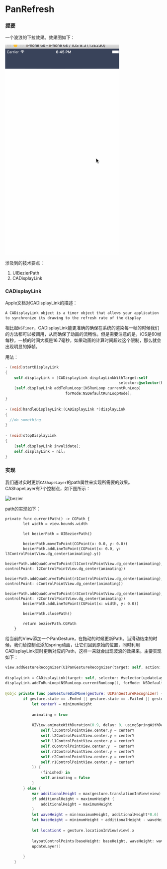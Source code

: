 # PanRefresh

### 提要

一个波浪的下拉效果。效果图如下：

![preview](preview.gif)

涉及到的技术要点：

1. UIBezierPath
2. CADisplayLink

### CADisplayLink

Apple文档对CADisplayLink的描述：

```
A CADisplayLink object is a timer object that allows your application to synchronize its drawing to the refresh rate of the display
```

相比起`NSTimer`，CADisplayLink能更准确的确保在系统的渲染每一帧的时候我们的方法都可以被调用，从而确保了动画的流畅性。但是需要注意的是，iOS是60帧每秒，一桢的时间大概是16.7毫秒，如果动画的计算时间超过这个限制，那么就会出现明显的掉帧。

用法：
```Objective-C
- (void)startDisplayLink 
{ 
    self.displayLink = [CADisplayLink displayLinkWithTarget:self 
                                                   selector:@selector(handleDisplayLink:)]; 
    [self.displayLink addToRunLoop:[NSRunLoop currentRunLoop] 
                           forMode:NSDefaultRunLoopMode]; 
}
  
- (void)handleDisplayLink:(CADisplayLink *)displayLink 
{
  //do something 
}
  
- (void)stopDisplayLink 
{ 
    [self.displayLink invalidate]; 
    self.displayLink = nil; 
}
```

### 实现

我们通过实时更新`CAShapeLayer`的path属性来实现所需要的效果。CAShapeLayer有7个控制点，如下图所示：

![bezier](bezier.png)

path的实现如下：

```Swfit
private func currentPath() -> CGPath {
        let width = view.bounds.width
        
        let bezierPath = UIBezierPath()
        
        bezierPath.moveToPoint(CGPoint(x: 0.0, y: 0.0))
        bezierPath.addLineToPoint(CGPoint(x: 0.0, y: l3ControlPointView.dg_center(animating).y))
        bezierPath.addQuadCurveToPoint(l1ControlPointView.dg_center(animating), controlPoint: l2ControlPointView.dg_center(animating))
        bezierPath.addQuadCurveToPoint(r1ControlPointView.dg_center(animating), controlPoint: cControlPointView.dg_center(animating))
        bezierPath.addQuadCurveToPoint(r3ControlPointView.dg_center(animating), controlPoint: r2ControlPointView.dg_center(animating))
        bezierPath.addLineToPoint(CGPoint(x: width, y: 0.0))
        
        bezierPath.closePath()
        
        return bezierPath.CGPath
    }
```

给当前的View添加一个PanGesture，在拖动的时候更新Path。当滑动结束的时候，我们给控制点添加spring动画，让它们回到原始的位置，同时利用CADisplayLink实时更新对应的Path，这样一来就会出现波浪的效果来。主要实现如下：

```Swift
view.addGestureRecognizer(UIPanGestureRecognizer(target: self, action: #selector(panGestureDidMove)))

displayLink = CADisplayLink(target: self, selector: #selector(updateLayer))
displayLink.addToRunLoop(NSRunLoop.currentRunLoop(), forMode: NSDefaultRunLoopMode)

@objc private func panGestureDidMove(gesture: UIPanGestureRecognizer) {
        if gesture.state == .Ended || gesture.state == .Failed || gesture.state == .Cancelled {
            let centerY = minimumHeight
            
            animating = true
            
            UIView.animateWithDuration(0.9, delay: 0, usingSpringWithDamping: 0.57, initialSpringVelocity: 0, options: [], animations: {
                self.l3ControlPointView.center.y = centerY
                self.l2ControlPointView.center.y = centerY
                self.l1ControlPointView.center.y = centerY
                self.cControlPointView.center.y  = centerY
                self.r3ControlPointView.center.y = centerY
                self.r2ControlPointView.center.y = centerY
                self.r1ControlPointView.center.y = centerY
            }) {
                (finished) in
                self.animating = false
            }
        } else {
            var additionalHeight = max(gesture.translationInView(view).y, 0)
            if additionalHeight > maximumHeight {
                additionalHeight = maximumHeight
            }
            let waveHeight = min(maximumHeight, additionalHeight*0.6)
            let baseHeight = minimumHeight + additionalHeight - waveHeight
        
            let locationX = gesture.locationInView(view).x
            
            layoutControlPoints(baseHeight: baseHeight, waveHeight: waveHeight, locationX: locationX)
            updateLayer()
            
        }
    }

```


